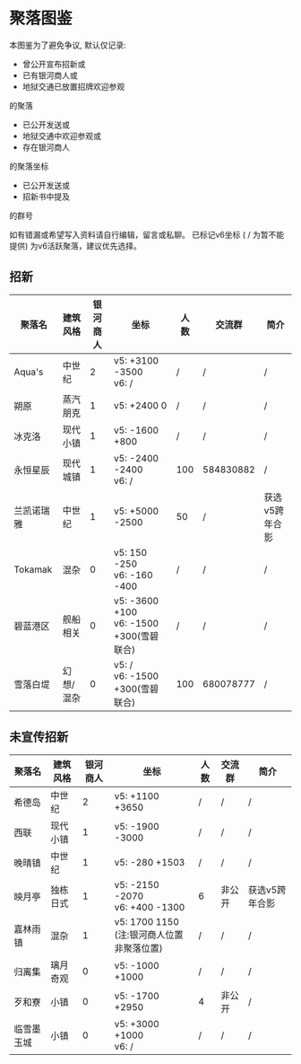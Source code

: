 # 聚落图鉴

本图鉴为了避免争议, 默认仅记录:
- 曾公开宣布招新或
- 已有银河商人或
- 地狱交通已放置招牌欢迎参观

的聚落

- 已公开发送或
- 地狱交通中欢迎参观或
- 存在银河商人

的聚落坐标

- 已公开发送或
- 招新书中提及

的群号

如有错漏或希望写入资料请自行编辑，留言或私聊。
已标记v6坐标 ( / 为暂不能提供) 为v6活跃聚落，建议优先选择。

## 招新

| 聚落名 | 建筑风格 | 银河商人 | 坐标 | 人数 | 交流群 | 简介 |
| ----- | ----- | ----- | ----- | ----- | ----- | ----- |
| Aqua's | 中世纪 | 2 | v5: +3100 -3500 </br> v6: / | / | / | / |
| 朔原 | 蒸汽朋克 | 1 | v5: +2400 0 | / | / | / |
| 冰克洛 | 现代小镇 | 1 | v5: -1600 +800 | / | / | / |
| 永恒星辰 | 现代城镇 | 1 | v5: -2400 -2400 </br> v6: / | 100 | 584830882 | / |
| 兰凯诺瑞雅 | 中世纪 | 1 | v5: +5000 -2500 | 50 | / | 获选v5跨年合影 |
| Tokamak | 混杂 | 0 | v5: 150 -250 </br> v6: -160 -400 | / | / | / |
| 碧蓝港区 | 舰船相关 | 0 | v5: -3600 +100 </br> v6: -1500 +300(雪碧联合) | / | / | / |
| 雪落白堤 | 幻想/混杂 | 0 | v5: / </br> v6: -1500 +300(雪碧联合) | 100 | 680078777 | / |


## 未宣传招新

| 聚落名 | 建筑风格 | 银河商人 | 坐标 | 人数 | 交流群 | 简介 |
| ----- | ----- | ----- | ----- | ----- | ----- | ----- |
| 希德岛 | 中世纪 | 2 | v5: +1100 +3650 | / | / | / |
| 西联 | 现代小镇 | 1 | v5: -1900 -3000 | / | / | / |
| 晚晴镇 | 中世纪 | 1 | v5: -280 +1503 | / | / | / |
| 映月亭 | 独栋日式 | 1 | v5: -2150 -2070 </br> v6: +400 -1300 | 6 | 非公开 | 获选v5跨年合影 |
| 嘉林雨镇 | 混杂 | 1 | v5: 1700 1150 </br> (注:银河商人位置非聚落位置) | / | / | / |
| 归离集 | 璃月奇观 | 0 | v5: -1000 +1000 | / | / | / |
| 歹和寮 | 小镇 | 0 | v5: -1700 +2950 | 4 | 非公开 | / |
| 临雪墨玉城 | 小镇 | 0 | v5: +3000 +1000 </br> v6: / | / | / | / |




